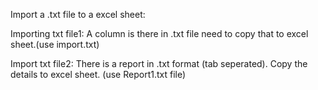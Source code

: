 Import a .txt file to a excel sheet:

Importing txt file1: 
A column is there in .txt file need to copy that to excel sheet.(use import.txt)

Import txt file2:
There is a report in .txt format (tab seperated). Copy the details to excel sheet.
(use Report1.txt file)


